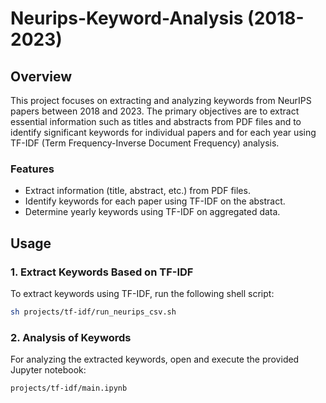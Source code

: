 # Neurips-Keyword-Analysis (2018-2023)

## Overview
This project focuses on extracting and analyzing keywords from NeurIPS papers between 2018 and 2023. The primary objectives are to extract essential information such as titles and abstracts from PDF files and to identify significant keywords for individual papers and for each year using TF-IDF (Term Frequency-Inverse Document Frequency) analysis.

### Features
- Extract information (title, abstract, etc.) from PDF files.
- Identify keywords for each paper using TF-IDF on the abstract.
- Determine yearly keywords using TF-IDF on aggregated data.

## Usage

### 1. Extract Keywords Based on TF-IDF
To extract keywords using TF-IDF, run the following shell script:

```sh
sh projects/tf-idf/run_neurips_csv.sh
```

### 2. Analysis of Keywords
For analyzing the extracted keywords, open and execute the provided Jupyter notebook:
```python3
projects/tf-idf/main.ipynb
```





